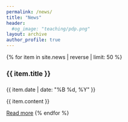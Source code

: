 ```yaml
---
permalink: /news/
title: "News"
header: 
  #og_image: "teaching/pdp.png"
layout: archive
author_profile: true
---
```


{% for item in site.news | reverse | limit: 50 %}
  <h4 style="font-size: 1.25em;">{{ item.title }}</h4>
  <p>{{ item.date | date: "%B %d, %Y" }}</p>
  <p>{{ item.content }}</p>
  <a href="{{ item.url | prepend: site.baseurl }}">Read more</a>
{% endfor %}
